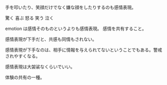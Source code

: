 手を叩いたり、笑顔だけでなく嫌な顔をしたりするのも感情表現。

驚く
喜ぶ
怒る
笑う
泣く

emotion は感情そのものというよりも感情表現。
感情を共有すること。

感情表現が下手だと、共感も同情もされない。

感情表現が下手なのは、相手に情報を与えられてないということでもある。警戒されやすくなる。

感情表現は大袈裟なくらいでいい。

体験の共有の一種。
